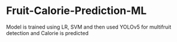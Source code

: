 # Fruit-Calorie-Prediction-ML
Model is trained using LR, SVM and then used YOLOv5 for multifruit detection and Calorie is predicted 
